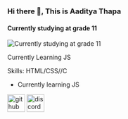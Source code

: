 ### Hi there 👋, This is Aaditya Thapa
#### Currently studying at grade 11
![Currently studying at grade 11](https://share.creavite.co/FtSVXcCIZ95dLtFq.gif)

Currently Learning JS

Skills: HTML/CSS//C

- Currently learning JS


[<img src='https://cdn.jsdelivr.net/npm/simple-icons@3.0.1/icons/github.svg' alt='github' height='40'>](https://github.com/Aadithapa456)  [<img src='https://cdn.jsdelivr.net/npm/simple-icons@3.0.1/icons/discord.svg' alt='discord' height='40'>](https://discord.gg/Nym6ZfBfu2)  

